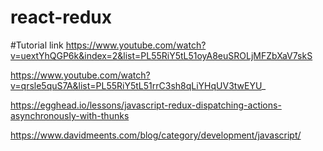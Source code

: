 # react-redux

#Tutorial link 
https://www.youtube.com/watch?v=uextYhQGP6k&index=2&list=PL55RiY5tL51oyA8euSROLjMFZbXaV7skS

https://www.youtube.com/watch?v=qrsle5quS7A&list=PL55RiY5tL51rrC3sh8qLiYHqUV3twEYU_

https://egghead.io/lessons/javascript-redux-dispatching-actions-asynchronously-with-thunks

https://www.davidmeents.com/blog/category/development/javascript/